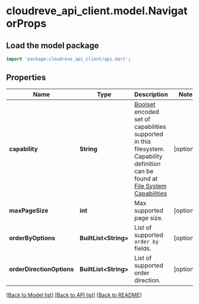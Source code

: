 # cloudreve_api_client.model.NavigatorProps

## Load the model package
```dart
import 'package:cloudreve_api_client/api.dart';
```

## Properties
Name | Type | Description | Notes
------------ | ------------- | ------------- | -------------
**capability** | **String** | [Boolset](https://docs.cloudreve.org/api/boolset) encoded set of capabilities supported in this filesystem. Capability definition can be found at [File System Capabilities](https://docs.cloudreve.org/api/boolset#file-system-capability) | [optional] 
**maxPageSize** | **int** | Max supported page size. | [optional] 
**orderByOptions** | **BuiltList&lt;String&gt;** | List of supported `order by` fields. | [optional] 
**orderDirectionOptions** | **BuiltList&lt;String&gt;** | List of supported order direction. | [optional] 

[[Back to Model list]](../README.md#documentation-for-models) [[Back to API list]](../README.md#documentation-for-api-endpoints) [[Back to README]](../README.md)


